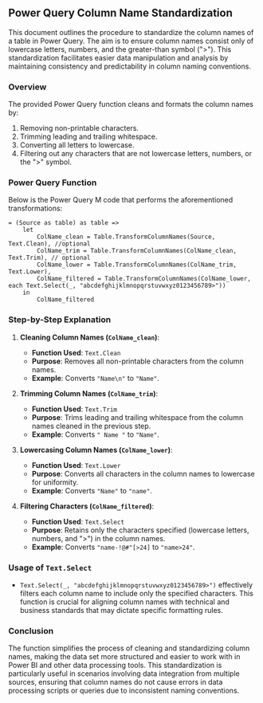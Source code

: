 ## Power Query Column Name Standardization

This document outlines the procedure to standardize the column names of a table in Power Query. The aim is to ensure column names consist only of lowercase letters, numbers, and the greater-than symbol (">"). This standardization facilitates easier data manipulation and analysis by maintaining consistency and predictability in column naming conventions.

### Overview

The provided Power Query function cleans and formats the column names by:

1.  Removing non-printable characters.
2.  Trimming leading and trailing whitespace.
3.  Converting all letters to lowercase.
4.  Filtering out any characters that are not lowercase letters, numbers, or the ">" symbol.

### Power Query Function

Below is the Power Query M code that performs the aforementioned transformations:

```
= (Source as table) as table =>
    let
        ColName_clean = Table.TransformColumnNames(Source, Text.Clean), //optional
        ColName_trim = Table.TransformColumnNames(ColName_clean, Text.Trim), // optional
        ColName_lower = Table.TransformColumnNames(ColName_trim, Text.Lower),
        ColName_filtered = Table.TransformColumnNames(ColName_lower, each Text.Select(_, "abcdefghijklmnopqrstuvwxyz0123456789>"))
    in 
        ColName_filtered
```

### Step-by-Step Explanation

1.  **Cleaning Column Names (`ColName_clean`)**:
    
    -   **Function Used**: `Text.Clean`
    -   **Purpose**: Removes all non-printable characters from the column names.
    -   **Example**: Converts `"Name\n"` to `"Name"`.
2.  **Trimming Column Names (`ColName_trim`)**:
    
    -   **Function Used**: `Text.Trim`
    -   **Purpose**: Trims leading and trailing whitespace from the column names cleaned in the previous step.
    -   **Example**: Converts `" Name "` to `"Name"`.
3.  **Lowercasing Column Names (`ColName_lower`)**:
    
    -   **Function Used**: `Text.Lower`
    -   **Purpose**: Converts all characters in the column names to lowercase for uniformity.
    -   **Example**: Converts `"Name"` to `"name"`.
4.  **Filtering Characters (`ColName_filtered`)**:
    
    -   **Function Used**: `Text.Select`
    -   **Purpose**: Retains only the characters specified (lowercase letters, numbers, and ">") in the column names.
    -   **Example**: Converts `"name-!@#"[>24]` to `"name>24"`.

### Usage of `Text.Select`

-   `Text.Select(_, "abcdefghijklmnopqrstuvwxyz0123456789>")` effectively filters each column name to include only the specified characters. This function is crucial for aligning column names with technical and business standards that may dictate specific formatting rules.

### Conclusion

The function simplifies the process of cleaning and standardizing column names, making the data set more structured and easier to work with in Power BI and other data processing tools. This standardization is particularly useful in scenarios involving data integration from multiple sources, ensuring that column names do not cause errors in data processing scripts or queries due to inconsistent naming conventions.
